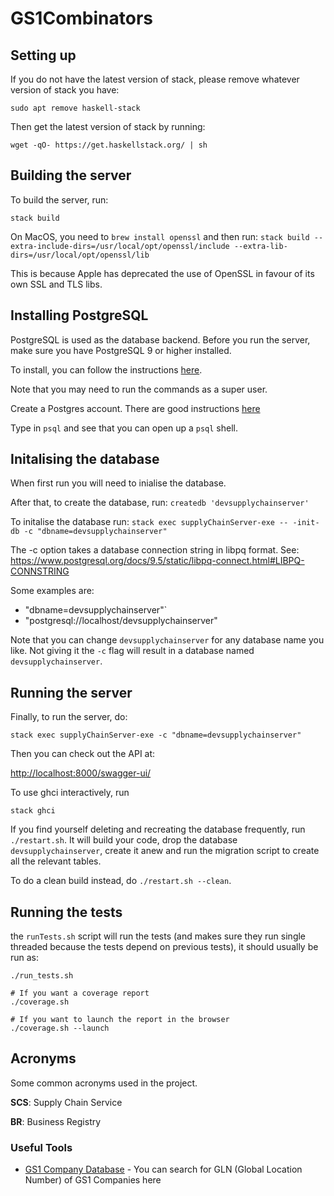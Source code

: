 # GS1Combinators

## Setting up

If you do not have the latest version of stack, please remove whatever version of stack you have:

`sudo apt remove haskell-stack`

Then get the latest version of stack by running:

`wget -qO- https://get.haskellstack.org/ | sh`

## Building the server

To build the server, run:

`stack build`

On MacOS, you need to `brew install openssl` and then run:
`stack build --extra-include-dirs=/usr/local/opt/openssl/include --extra-lib-dirs=/usr/local/opt/openssl/lib`

This is because Apple has deprecated the use of OpenSSL in favour of its own SSL and TLS libs.

## Installing PostgreSQL

PostgreSQL is used as the database backend. Before you run the server, make sure you have PostgreSQL 9 or higher installed.

To install, you can follow the instructions [here]( http://yallalabs.com/linux/how-to-install-and-use-postgresql-10-on-ubuntu-16-04/).

Note that you may need to run the commands as a super user.

Create a Postgres account.
There are good instructions [here](https://www.digitalocean.com/community/tutorials/how-to-install-and-use-postgresql-on-ubuntu-16-04)

Type in `psql` and see that you can open up a `psql` shell.

## Initalising the database

When first run you will need to inialise the database.

After that, to create the database, run:
`createdb 'devsupplychainserver'`

To initalise the database run:
`stack exec supplyChainServer-exe -- -init-db -c "dbname=devsupplychainserver"`

The -c option takes a database connection string in libpq format. See: https://www.postgresql.org/docs/9.5/static/libpq-connect.html#LIBPQ-CONNSTRING

Some examples are:

- "dbname=devsupplychainserver"`
- "postgresql://localhost/devsupplychainserver"

Note that you can change `devsupplychainserver` for any database name you like.
Not giving it the `-c` flag will result in a database named `devsupplychainserver`.


## Running the server

Finally, to run the server, do:

`stack exec supplyChainServer-exe -c "dbname=devsupplychainserver"`

Then you can check out the API at:

<http://localhost:8000/swagger-ui/>

To use ghci interactively, run

`stack ghci`

If you find yourself deleting and recreating the database frequently, run
`./restart.sh`. It will build your code, drop the database
`devsupplychainserver`, create it anew and run the migration script
to create all the relevant tables.

To do a clean build instead, do `./restart.sh --clean`.

## Running the tests

the `runTests.sh` script will run the tests (and makes sure they run single
threaded because the tests depend on previous tests), it should usually be run
as:

```shell
./run_tests.sh

# If you want a coverage report
./coverage.sh

# If you want to launch the report in the browser
./coverage.sh --launch
```

## Acronyms

Some common acronyms used in the project.

**SCS**: Supply Chain Service

**BR**:  Business Registry

### Useful Tools

- [GS1 Company Database](https://www.gs1us.org/tools/gs1-company-database-gepir) - You can search for GLN (Global Location Number) of GS1 Companies here
